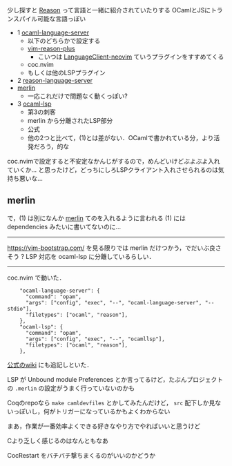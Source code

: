 

少し探すと [Reason](https://reasonml.github.io/en/) って言語と一緒に紹介されていたりする
OCamlとJSにトランスパイル可能な言語っぽい

- 1 [ocaml-language-server](https://github.com/ocaml-lsp/ocaml-language-server)
  - 以下のどちらかで設定する
  - [vim-reason-plus](https://github.com/reasonml-editor/vim-reason-plus)
    - こいつは [LanguageClient-neovim](https://github.com/autozimu/LanguageClient-neovim) ていうプラグインをすすめてくる
  - coc.nvim
  - もしくは他のLSPプラグイン
- 2 [reason-language-server](https://github.com/jaredly/reason-language-server)
- [merlin](https://github.com/ocaml/merlin)
  - 一応これだけで問題なく動くっぽい?
- 3 [ocaml-lsp](https://github.com/ocaml/ocaml-lsp)
  - 第3の刺客
  - merlin から分離されたLSP部分
  - 公式
  - 他の2つと比べて，(1)とは差がない．OCamlで書かれている分，より活発だろう，的な

coc.nvimで設定すると不安定なかんじがするので，めんどいけどぶよぶよ入れていくか...
と思ったけど，どっちにしろLSPクライアント入れさせられるのは気持ち悪いな...

## merlin

で，(1) は別になんか [merlin](https://github.com/ocaml/merlin) てのを入れるように言われる
(1) には dependencies みたいに書いてないのに...


---


https://vim-bootstrap.com/ を見る限りでは merlin だけつかう，でだいぶ良さそう ?
LSP 対応を ocaml-lsp に分離しているらしい．

---

coc.nvim で動いた．

```
    "ocaml-language-server": {
      "command": "opam",
      "args": ["config", "exec", "--", "ocaml-language-server", "--stdio"],
      "filetypes": ["ocaml", "reason"],
    },
    "ocaml-lsp": {
      "command": "opam",
      "args": ["config", "exec", "--", "ocamllsp"],
      "filetypes": ["ocaml", "reason"],
    },
```

[公式のwiki](https://github.com/neoclide/coc.nvim/wiki/Language-servers) にも追記しといた．

LSP が Unbound module Preferences とか言ってるけど，たぶんプロジェクトの `.merlin` の設定がうまく行っていないのかも


Coqのrepoなら `make camldevfiles` とかしてみたんだけど， `src` 配下しか見ないっぽいし，何がトリガーになっているかもよくわからない

まあ，作業が一番効率よくできる好きなやり方でやればいいと思うけど

Cより乏しく感じるのはなんともなあ

CocRestart をバチバチ撃ちまくるのがいいのかどうか


